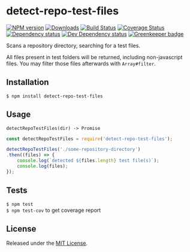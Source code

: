 # detect-repo-test-files

[![NPM version][npm-image]][npm-url] [![Downloads][downloads-image]][npm-url] [![Build Status][travis-image]][travis-url] [![Coverage Status][coveralls-image]][coveralls-url] [![Dependency status][david-dm-image]][david-dm-url] [![Dev Dependency status][david-dm-dev-image]][david-dm-dev-url] [![Greenkeeper badge][greenkeeper-image]][greenkeeper-url]

[npm-url]:https://npmjs.org/package/detect-repo-test-files
[downloads-image]:http://img.shields.io/npm/dm/detect-repo-test-files.svg
[npm-image]:http://img.shields.io/npm/v/detect-repo-test-files.svg
[travis-url]:https://travis-ci.org/IndigoUnited/node-detect-repo-test-files
[travis-image]:http://img.shields.io/travis/IndigoUnited/node-detect-repo-test-files/master.svg
[coveralls-url]:https://coveralls.io/r/IndigoUnited/node-detect-repo-test-files
[coveralls-image]:https://img.shields.io/coveralls/IndigoUnited/node-detect-repo-test-files/master.svg
[david-dm-url]:https://david-dm.org/IndigoUnited/node-detect-repo-test-files
[david-dm-image]:https://img.shields.io/david/IndigoUnited/node-detect-repo-test-files.svg
[david-dm-dev-url]:https://david-dm.org/IndigoUnited/node-detect-repo-test-files?type=dev
[david-dm-dev-image]:https://img.shields.io/david/dev/IndigoUnited/node-detect-repo-test-files.svg
[greenkeeper-image]:https://badges.greenkeeper.io/IndigoUnited/node-detect-repo-test-files.svg
[greenkeeper-url]:https://greenkeeper.io/

Scans a repository directory, searching for a test files.

All files present in test folders will be returned, including non-javascript files. You may filter those files afterwards with `Array#filter`.


## Installation

`$ npm install detect-repo-test-files`


## Usage

`detectRepoTestFiles(dir) -> Promise`

```js
const detectRepoTestFiles = require('detect-repo-test-files');

detectRepoTestFiles('./some-repository-directory')
.then((files) => {
    console.log(`detected ${files.length} test file(s)`);
    console.log(files);
});
```


## Tests

`$ npm test`   
`$ npm test-cov` to get coverage report


## License

Released under the [MIT License](http://www.opensource.org/licenses/mit-license.php).
